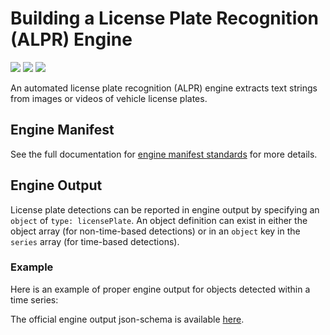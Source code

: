 # Building a License Plate Recognition (ALPR) Engine

![](badge/API/Yes/green)
![](badge/Search/Yes/green)
![](badge/UI/Yes/green)

An automated license plate recognition (ALPR) engine extracts text strings from images or videos of vehicle license plates.

## Engine Manifest

<!-- TODO 
All license plate recognition engines should specify the following parameters in their build manifest:

| Parameter | Value |
| --------- | ----- |
| `TODO` | `TODO` |
| `TODO` | `TODO` |

Here is a minimal example `manifest.json` that could apply to a license plate recognition engine:
-->

<!--TODO: Define [](manifest.example.json ':include :type=code javascript')-->

See the full documentation for [engine manifest standards](/developer/engines/standards/engine-manifest/) for more details.

<!-- ## Engine Input -->

<!-- TODO -->

## Engine Output

License plate detections can be reported in engine output by specifying an `object` of `type: licensePlate`.
An object definition can exist in either the object array (for non-time-based detections)
or in an `object` key in the `series` array (for time-based detections).

### Example

Here is an example of proper engine output for objects detected within a time series:

[](vtn-standard.example.json ':include :type=code json')

<!-- TODO: Add an example for objects outside a time series -->

The official engine output json-schema is available
[here](/schemas/vtn-standard/license-plate.json ':ignore').



